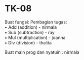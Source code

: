 # TK-08
Buat fungsi:
Pembagian tugas: <br>
• Add (addition) - nirmala <br> 
• Sub (subtraction) - ray <br>
• Mul (multiplication) - joanna <br>
• Div (division) - thalita <br>

Buat main prog dan nyatuin : nirmala
